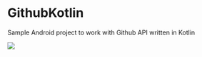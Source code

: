 # GithubKotlin
Sample Android project to work with Github API written in Kotlin

![](https://raw.githubusercontent.com/kittinunf/GithubKotlin/master/assets/github_kotlin.gif)
